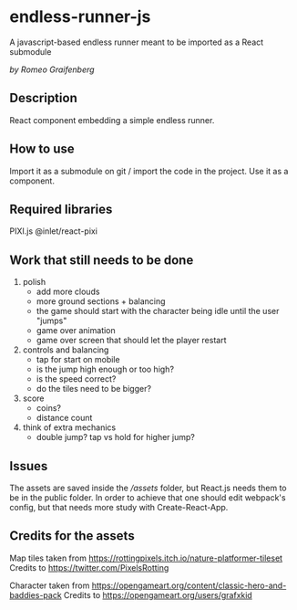 # endless-runner-js
A javascript-based endless runner meant to be imported as a React submodule

_by Romeo Graifenberg_

## Description
React component embedding a simple endless runner.

## How to use
Import it as a submodule on git / import the code in the project.
Use it as a component.

## Required libraries
PIXI.js
@inlet/react-pixi

## Work that still needs to be done
1. polish
    + add more clouds
    + more ground sections + balancing
    + the game should start with the character being idle until the user "jumps"
    + game over animation
    + game over screen that should let the player restart
2. controls and balancing
    + tap for start on mobile
    + is the jump high enough or too high?
    + is the speed correct?
    + do the tiles need to be bigger?
3. score
    + coins?
    + distance count
4. think of extra mechanics
    + double jump? tap vs hold for higher jump?

## Issues
The assets are saved inside the */assets* folder, but React.js needs them to be in the public folder.
In order to achieve that one should edit webpack's config, but that needs more study with Create-React-App.

## Credits for the assets
Map tiles taken from https://rottingpixels.itch.io/nature-platformer-tileset
Credits to https://twitter.com/PixelsRotting

Character taken from https://opengameart.org/content/classic-hero-and-baddies-pack
Credits to https://opengameart.org/users/grafxkid        